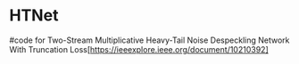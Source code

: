 # HTNet
#code for Two-Stream Multiplicative Heavy-Tail Noise Despeckling Network With Truncation Loss[https://ieeexplore.ieee.org/document/10210392]
